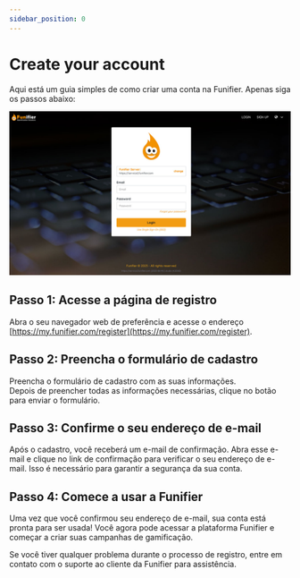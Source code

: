 ```yaml
---
sidebar_position: 0
---
```


# Create your account

Aqui está um guia simples de como criar uma conta na Funifier. Apenas siga os passos abaixo:

![Funifier Login Form](./img/quickstart-1.jpg)

## Passo 1: Acesse a página de registro

Abra o seu navegador web de preferência e acesse o endereço [https://my.funifier.com/register](https://my.funifier.com/register).

## Passo 2: Preencha o formulário de cadastro

Preencha o formulário de cadastro com as suas informações.<br/>Depois de preencher todas as informações necessárias, clique no botão para enviar o formulário.

## Passo 3: Confirme o seu endereço de e-mail

Após o cadastro, você receberá um e-mail de confirmação. Abra esse e-mail e clique no link de confirmação para verificar o seu endereço de e-mail. Isso é necessário para garantir a segurança da sua conta.

## Passo 4: Comece a usar a Funifier

Uma vez que você confirmou seu endereço de e-mail, sua conta está pronta para ser usada! Você agora pode acessar a plataforma Funifier e começar a criar suas campanhas de gamificação.

Se você tiver qualquer problema durante o processo de registro, entre em contato com o suporte ao cliente da Funifier para assistência.


